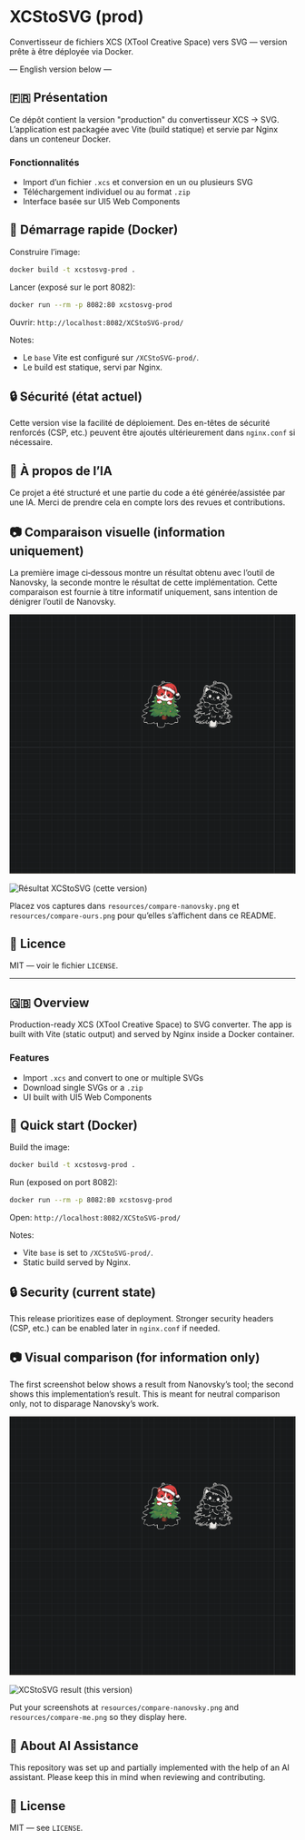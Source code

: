 # XCStoSVG (prod)

Convertisseur de fichiers XCS (XTool Creative Space) vers SVG — version prête à être déployée via Docker.

— English version below —

## 🇫🇷 Présentation

Ce dépôt contient la version "production" du convertisseur XCS → SVG. L’application est packagée avec Vite (build statique) et servie par Nginx dans un conteneur Docker.

### Fonctionnalités
- Import d’un fichier `.xcs` et conversion en un ou plusieurs SVG
- Téléchargement individuel ou au format `.zip`
- Interface basée sur UI5 Web Components

## 🚀 Démarrage rapide (Docker)

Construire l’image:

```bash
docker build -t xcstosvg-prod .
```

Lancer (exposé sur le port 8082):

```bash
docker run --rm -p 8082:80 xcstosvg-prod
```

Ouvrir: `http://localhost:8082/XCStoSVG-prod/`

Notes:
- Le `base` Vite est configuré sur `/XCStoSVG-prod/`.
- Le build est statique, servi par Nginx.

## 🔒 Sécurité (état actuel)
Cette version vise la facilité de déploiement. Des en-têtes de sécurité renforcés (CSP, etc.) peuvent être ajoutés ultérieurement dans `nginx.conf` si nécessaire.

## 🤖 À propos de l’IA
Ce projet a été structuré et une partie du code a été générée/assistée par une IA. Merci de prendre cela en compte lors des revues et contributions.

## 📷 Comparaison visuelle (information uniquement)
La première image ci‑dessous montre un résultat obtenu avec l’outil de Nanovsky, la seconde montre le résultat de cette implémentation. Cette comparaison est fournie à titre informatif uniquement, sans intention de dénigrer l’outil de Nanovsky.

![Résultat Nanovsky](resources/compare-nanovsky.png)

![Résultat XCStoSVG (cette version)](resources/compare-ours.png)

Placez vos captures dans `resources/compare-nanovsky.png` et `resources/compare-ours.png` pour qu’elles s’affichent dans ce README.

## 📄 Licence
MIT — voir le fichier `LICENSE`.

---

## 🇬🇧 Overview

Production-ready XCS (XTool Creative Space) to SVG converter. The app is built with Vite (static output) and served by Nginx inside a Docker container.

### Features
- Import `.xcs` and convert to one or multiple SVGs
- Download single SVGs or a `.zip`
- UI built with UI5 Web Components

## 🚀 Quick start (Docker)

Build the image:

```bash
docker build -t xcstosvg-prod .
```

Run (exposed on port 8082):

```bash
docker run --rm -p 8082:80 xcstosvg-prod
```

Open: `http://localhost:8082/XCStoSVG-prod/`

Notes:
- Vite `base` is set to `/XCStoSVG-prod/`.
- Static build served by Nginx.

## 🔒 Security (current state)
This release prioritizes ease of deployment. Stronger security headers (CSP, etc.) can be enabled later in `nginx.conf` if needed.

## 📷 Visual comparison (for information only)
The first screenshot below shows a result from Nanovsky’s tool; the second shows this implementation’s result. This is meant for neutral comparison only, not to disparage Nanovsky’s work.

![Nanovsky result](resources/compare-nanovsky.png)

![XCStoSVG result (this version)](resources/compare-ours.png)

Put your screenshots at `resources/compare-nanovsky.png` and `resources/compare-me.png` so they display here.

## 🤖 About AI Assistance
This repository was set up and partially implemented with the help of an AI assistant. Please keep this in mind when reviewing and contributing.

## 📄 License
MIT — see `LICENSE`.
